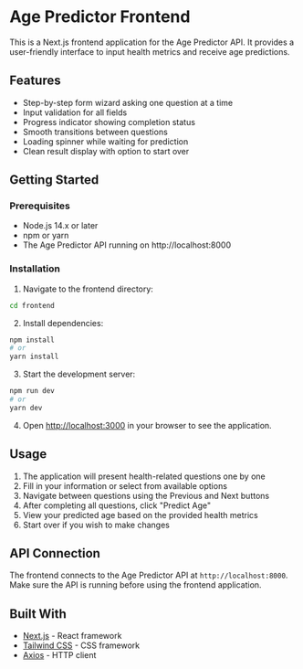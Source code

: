 # Age Predictor Frontend

This is a Next.js frontend application for the Age Predictor API. It provides a user-friendly interface to input health metrics and receive age predictions.

## Features

- Step-by-step form wizard asking one question at a time
- Input validation for all fields
- Progress indicator showing completion status
- Smooth transitions between questions
- Loading spinner while waiting for prediction
- Clean result display with option to start over

## Getting Started

### Prerequisites

- Node.js 14.x or later
- npm or yarn
- The Age Predictor API running on http://localhost:8000

### Installation

1. Navigate to the frontend directory:

```bash
cd frontend
```

2. Install dependencies:

```bash
npm install
# or
yarn install
```

3. Start the development server:

```bash
npm run dev
# or
yarn dev
```

4. Open [http://localhost:3000](http://localhost:3000) in your browser to see the application.

## Usage

1. The application will present health-related questions one by one
2. Fill in your information or select from available options
3. Navigate between questions using the Previous and Next buttons
4. After completing all questions, click "Predict Age"
5. View your predicted age based on the provided health metrics
6. Start over if you wish to make changes

## API Connection

The frontend connects to the Age Predictor API at `http://localhost:8000`. Make sure the API is running before using the frontend application.

## Built With

- [Next.js](https://nextjs.org/) - React framework
- [Tailwind CSS](https://tailwindcss.com/) - CSS framework
- [Axios](https://axios-http.com/) - HTTP client
